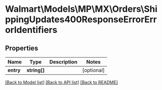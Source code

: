 # Walmart\Models\MP\MX\Orders\ShippingUpdates400ResponseErrorErrorIdentifiers

## Properties

Name | Type | Description | Notes
------------ | ------------- | ------------- | -------------
**entry** | **string[]** |  | [optional]


[[Back to Model list]](./) [[Back to API list]](../../../../../README.md#supported-apis) [[Back to README]](../../../../../README.md)
